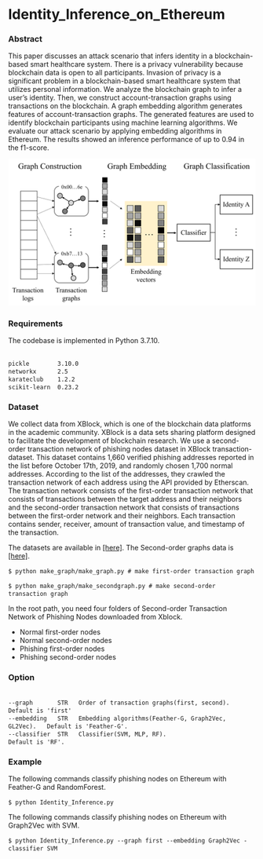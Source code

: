 # Identity_Inference_on_Ethereum

### Abstract

This paper discusses an attack scenario that infers identity in a blockchain-based smart healthcare system. There is a privacy vulnerability because blockchain data is open to all participants. Invasion of privacy is a significant problem in a blockchain-based smart healthcare system that utilizes personal information. We analyze the blockchain graph to infer a user’s identity. Then, we construct account-transaction graphs using transactions on the blockchain. A graph embedding algorithm generates features of account-transaction graphs. The generated features are used to identify blockchain participants using machine learning algorithms. We evaluate our attack scenario by applying embedding algorithms in Ethereum. The results showed an inference performance of up to 0.94 in the f1-score.

![overview](overall.png)

### Requirements

The codebase is implemented in Python 3.7.10.
```

pickle        3.10.0
networkx      2.5
karateclub    1.2.2
scikit-learn  0.23.2
```

### Dataset

We collect data from XBlock, which is one of the blockchain data platforms in the academic community. XBlock is a data sets sharing platform designed to facilitate the development of blockchain research. We use a second-order transaction network of phishing nodes dataset in XBlock transaction-dataset. This dataset contains 1,660 verified phishing addresses reported in the list before October 17th, 2019, and randomly chosen 1,700 normal addresses. According to the list of the addresses, they crawled the transaction network of each address using the API provided by Etherscan. The transaction network consists of the first-order transaction network that consists of transactions between the target address and their neighbors and the second-order transaction network that consists of transactions between the first-order network and their neighbors. Each transaction contains sender, receiver, amount of transaction value, and timestamp of the transaction.

The datasets are available in [[here]](http://xblock.pro/tx/).
The Second-order graphs data is [[here]](https://drive.google.com/file/d/1pjEYnC4XsnyUVVgx6JwetAUoeMeOVcsa/view?usp=sharing).

```
$ python make_graph/make_graph.py # make first-order transaction graph
```

```
$ python make_graph/make_secondgraph.py # make second-order transaction graph
```

In the root path, you need four folders of Second-order Transaction Network of Phishing Nodes downloaded from Xblock.

- Normal first-order nodes
- Normal second-order nodes
- Phishing first-order nodes
- Phishing second-order nodes

### Option

```

--graph       STR   Order of transaction graphs(first, second).           Default is 'first'
--embedding   STR   Embedding algorithms(Feather-G, Graph2Vec, GL2Vec).   Default is 'Feather-G'.
--classifier  STR   Classifier(SVM, MLP, RF).                             Default is 'RF'.
```

### Example

The following commands classify phishing nodes on Ethereum with Feather-G and RandomForest.

```
$ python Identity_Inference.py
```

The following commands classify phishing nodes on Ethereum with Graph2Vec with SVM.

```
$ python Identity_Inference.py --graph first --embedding Graph2Vec -classifier SVM
```

